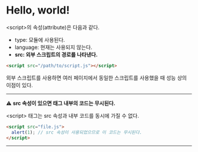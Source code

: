 # Hello, world!
\<script\>의 속성(attribute)은 다음과 같다.
- type: 모듈에 사용된다.
- language: 현재는 사용되지 않는다.
- **src: 외부 스크립트의 경로를 나타낸다.**

```html
<script src="/path/to/script.js"></script>
```
외부 스크립트를 사용하면 여러 페이지에서 동일한 스크립트를 사용했을 때 성능 상의 이점이 있다.

---
:warning: **src 속성이 있으면 태그 내부의 코드는 무시된다.**

\<script\> 태그는 src 속성과 내부 코드를 동시에 가질 수 없다.
```html
<script src="file.js">
  alert(1); // src 속성이 사용되었으므로 이 코드는 무시된다.
</script>
```
---
